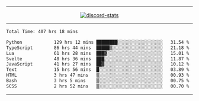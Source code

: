 <a href="https://www.github.com/ripavoid" target="_blank" rel="noreferrer">

-------

<div align='center'>
    <a href='https://discordapp.com/users/825178146797518881'>
        <img align='center' alt='discord-stats' src='https://api.discord-status.me/825178146797518881?nitro&boost=4&gradient=%231e0b1a%2C%23000000%2C%23000000%2C%23160316'></img>
    </a>
</div>

-------

<!--START_SECTION:waka-->

```txt
Total Time: 407 hrs 18 mins

Python            129 hrs 12 mins ████████░░░░░░░░░░░░░░░░░   31.54 %
TypeScript        86 hrs 44 mins  █████▒░░░░░░░░░░░░░░░░░░░   21.18 %
Lua               61 hrs 28 mins  ███▓░░░░░░░░░░░░░░░░░░░░░   15.01 %
Svelte            48 hrs 36 mins  ███░░░░░░░░░░░░░░░░░░░░░░   11.87 %
JavaScript        41 hrs 27 mins  ██▓░░░░░░░░░░░░░░░░░░░░░░   10.12 %
Text              15 hrs 56 mins  █░░░░░░░░░░░░░░░░░░░░░░░░   03.89 %
HTML              3 hrs 47 mins   ▒░░░░░░░░░░░░░░░░░░░░░░░░   00.93 %
Bash              3 hrs 5 mins    ▒░░░░░░░░░░░░░░░░░░░░░░░░   00.75 %
SCSS              2 hrs 52 mins   ▒░░░░░░░░░░░░░░░░░░░░░░░░   00.70 %
```

<!--END_SECTION:waka-->

-------
